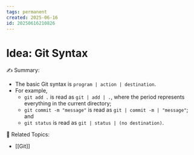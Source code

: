 ```yaml
---
tags: permanent
created: 2025-06-16
id: 20250616210826
---
```


# Idea: Git Syntax

✍ Summary:
- The basic Git syntax is `program | action | destination`.
- For example,
	- `git add .` is read as `git | add | .`, where the period represents everything in the current directory;
	- `git commit -m "message"` is read as `git | commit -m | "message"`; and
	- `git status` is read as `git | status | (no destination)`.


👀 Related Topics:
- [[Git]]
